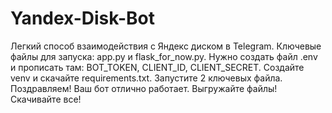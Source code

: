 # Yandex-Disk-Bot
Легкий способ взаимодействия с Яндекс диском в Telegram. Ключевые файлы для запуска: app.py и flask_for_now.py. Нужно создать файл .env и прописать там: BOT_TOKEN, CLIENT_ID, CLIENT_SECRET. Создайте venv и скачайте requirements.txt. Запустите 2 ключевых файла.
Поздравляем! Ваш бот отлично работает. Выгружайте файлы! Скачивайте все!
